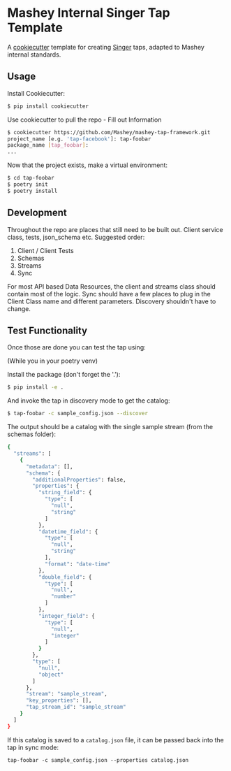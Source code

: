 # Mashey Internal Singer Tap Template

A [cookiecutter](https://github.com/audreyr/cookiecutter) template for creating
[Singer](https://github.com/singer-io) taps, adapted to Mashey internal standards.

## Usage

Install Cookiecutter:
```bash
$ pip install cookiecutter
```

Use cookiecutter to pull the repo - Fill out Information
```bash
$ cookiecutter https://github.com/Mashey/mashey-tap-framework.git
project_name [e.g. 'tap-facebook']: tap-foobar
package_name [tap_foobar]:
...
```

Now that the project exists, make a virtual environment:
```bash
$ cd tap-foobar
$ poetry init
$ poetry install
```
## Development

Throughout the repo are places that still need to be built out.  Client service class, tests, json_schema etc.
Suggested order:  
1. Client / Client Tests
2. Schemas
3. Streams
4. Sync

For most API based Data Resources, the client and streams class should contain most of the logic.  Sync should have a few places to plug in the Client Class name and different parameters.  Discovery shouldn't have to change.

## Test Functionality

Once those are done you can test the tap using:

(While you in your poetry venv)

Install the package (don't forget the '.'):
```bash
$ pip install -e .
```

And invoke the tap in discovery mode to get the catalog:
```bash
$ tap-foobar -c sample_config.json --discover
```
The output should be a catalog with the single sample stream (from the schemas folder):
```bash
{
  "streams": [
    {
      "metadata": [],
      "schema": {
        "additionalProperties": false,
        "properties": {
          "string_field": {
            "type": [
              "null",
              "string"
            ]
          },
          "datetime_field": {
            "type": [
              "null",
              "string"
            ],
            "format": "date-time"
          },
          "double_field": {
            "type": [
              "null",
              "number"
            ]
          },
          "integer_field": {
            "type": [
              "null",
              "integer"
            ]
          }
        },
        "type": [
          "null",
          "object"
        ]
      },
      "stream": "sample_stream",
      "key_properties": [],
      "tap_stream_id": "sample_stream"
    }
  ]
}
```
If this catalog is saved to a `catalog.json` file, it can be passed back into the tap in sync mode:
```
tap-foobar -c sample_config.json --properties catalog.json
```
